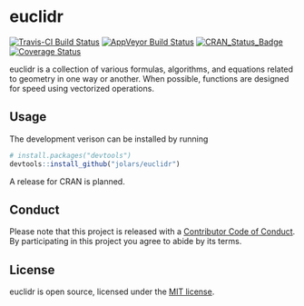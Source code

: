 
<!-- README.md is generated from README.Rmd. Please edit that file -->
euclidr
=======

[![Travis-CI Build Status](https://travis-ci.org/jolars/euclidr.svg?branch=master)](https://travis-ci.org/jolars/euclidr) [![AppVeyor Build Status](https://ci.appveyor.com/api/projects/status/github/jolars/euclidr?branch=master&svg=true)](https://ci.appveyor.com/project/jolars/euclidr) [![CRAN\_Status\_Badge](http://www.r-pkg.org/badges/version/euclidr)](https://cran.r-project.org/package=euclidr) [![Coverage Status](https://img.shields.io/codecov/c/github/jolars/euclidr/master.svg)](https://codecov.io/github/jolars/euclidr?branch=master)

euclidr is a collection of various formulas, algorithms, and equations related to geometry in one way or another. When possible, functions are designed for speed using vectorized operations.

Usage
-----

The development verison can be installed by running

``` r
# install.packages("devtools")
devtools::install_github("jolars/euclidr")
```

A release for CRAN is planned.

Conduct
-------

Please note that this project is released with a [Contributor Code of Conduct](CONDUCT.md). By participating in this project you agree to abide by its terms.

License
-------

euclidr is open source, licensed under the [MIT license](LICENSE).
